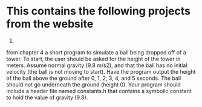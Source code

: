 # This contains the following projects from the website

1. 
from chapter 4 a short program to simulate a ball being dropped off of a tower. To start, the user should be asked for the height of the tower in meters. Assume normal gravity (9.8 m/s2), 
and that the ball has no initial velocity (the ball is not moving to start). Have the program output the height of the ball above the ground after 0, 1, 2, 3, 4, and 5 seconds. 
The ball should not go underneath the ground (height 0).
Your program should include a header file named constants.h that contains a symbolic constant to hold the value of gravity (9.8).
